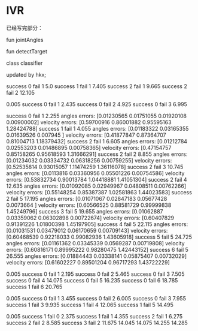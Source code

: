 # IVR
已经写完部分：

fun jointAngles

fun detectTarget

class classifier

updated by hkx;

success 0
fail 1
5.0
success 1
fail 1
7.405
success 2
fail 1
9.665
success 2
fail 2
12.105

0.005
success 0
fail 1
2.435
success 0
fail 2
4.925
success 0
fail 3
6.995

success 0
fail 1
2.255
angles errors: [0.01230565 0.01751055 0.01920108 0.00900002]
velocity errors: [0.59700916 0.86001882 0.95595163 1.28424788]
success 1
fail 1
4.055
angles errors: [0.01183322 0.03165355 0.01639526 0.007945  ]
velocity errors: [0.41877847 0.87364707 0.81004713 1.18379432]
success 2
fail 1
6.605
angles errors: [0.01212784 0.02553203 0.01486895 0.00758365]
velocity errors: [0.47154757 0.85158265 0.95618593 1.31666291]
success 2
fail 2
8.855
angles errors: [0.01234032 0.03334732 0.06318256 0.00759255]
velocity errors: [0.52535814 0.93015057 1.11474259 1.36116078]
success 2
fail 3
10.745
angles errors: [0.0113816  0.03360956 0.05501226 0.00754586]
velocity errors: [0.53832734 0.90013784 1.04418881 1.41051304]
success 2
fail 4
12.635
angles errors: [0.01092085 0.02949967 0.04808511 0.00762266]
velocity errors: [0.55148254 0.85387387 1.02581863 1.44023583]
success 2
fail 5
17.195
angles errors: [0.01071067 0.02847183 0.05677428 0.0073664 ]
velocity errors: [0.60566525 0.88581729 0.99999838 1.45249796]
success 3
fail 5
19.655
angles errors: [0.01062887 0.03359062 0.06302898 0.00722674]
velocity errors: [0.60407829 0.91391226 1.01800398 1.45197905]
success 4
fail 5
22.115
angles errors: [0.01031531 0.03479012 0.06170659 0.00709143]
velocity errors: [0.60468539 0.92218033 0.99082936 1.43605918]
success 5
fail 5
24.725
angles errors: [0.01161362 0.03345339 0.0569287  0.00719808]
velocity errors: [0.60816171 0.89995222 0.98280475 1.42443152]
success 6
fail 5
26.555
angles errors: [0.01884443 0.03338141 0.05875407 0.00732029]
velocity errors: [0.61602227 0.89501204 0.96717293 1.43722229]


0.005
success 0
fail 1
2.195
success 0
fail 2
5.465
success 0
fail 3
7.505
success 0
fail 4
14.075
success 0
fail 5
16.235
success 0
fail 6
18.785
success 1
fail 6
20.765


0.005
success 0
fail 1
3.455
success 0
fail 2
6.005
success 0
fail 3
7.955
success 1
fail 3
9.935
success 1
fail 4
12.065
success 1
fail 5
14.495

0.005
success 1
fail 0
2.375
success 1
fail 1
4.355
success 2
fail 1
6.275
success 2
fail 2
8.585
success 3
fail 2
11.675
14.045
14.075
14.255
14.285

